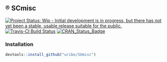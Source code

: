 <!-- README.md is generated from README.Rmd. Please edit that file -->
®️ SCmisc
---------

[![Project Status: Wip - Initial development is in progress, but there has not yet been a stable, usable release suitable for the public.](http://www.repostatus.org/badges/0.1.0/wip.svg)](http://www.repostatus.org/#wip) [![Travis-CI Build Status](https://travis-ci.org/uribo/SUmisc/svg?branch=master)](https://travis-ci.org/uribo/SUmisc) [![CRAN\_Status\_Badge](http://www.r-pkg.org/badges/version/SUmisc)](http://cran.r-project.org/package=SUmisc)

### Installation

``` r
devtools::install_github("uribo/SUmisc")
```
